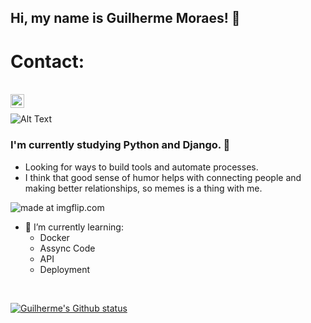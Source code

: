 ## Hi, my name is Guilherme Moraes! 🤠

# Contact:
<br/>
<img align="left" alt="Linkedin" width="22px" src="https://www.flaticon.com/svg/vstatic/svg/1383/1383262.svg?token=exp=1614789616~hmac=7e11e07287a4842b0d59d1b805c52c60" />
<br/>

![Alt Text](https://i.imgflip.com/1tlr1p.gif)

### I'm currently studying Python and Django. 🐍
- Looking for ways to build tools and automate processes. 
- I think that good sense of humor helps with connecting people and making better relationships, so memes is a thing with me.

<img src="https://i.imgflip.com/4w8o82.jpg" title="made at imgflip.com"/>

- 🌱 I’m currently learning:
  * Docker
  * Assync Code
  * API
  * Deployment

</br>

[![Guilherme's Github status](https://github-readme-stats.vercel.app/api?username=DefRuivo)](https://github.com/anuraghazra/github-readme-stats)
